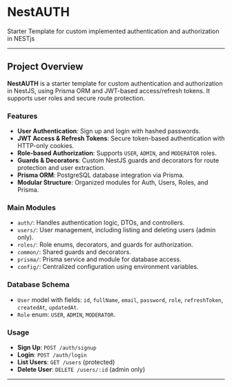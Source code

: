 # NestAUTH
Starter Template for custom implemented authentication and authorization in NESTjs

---

## Project Overview

**NestAUTH** is a starter template for custom authentication and authorization in NestJS, using Prisma ORM and JWT-based access/refresh tokens. It supports user roles and secure route protection.

### Features

- **User Authentication**: Sign up and login with hashed passwords.
- **JWT Access & Refresh Tokens**: Secure token-based authentication with HTTP-only cookies.
- **Role-based Authorization**: Supports `USER`, `ADMIN`, and `MODERATOR` roles.
- **Guards & Decorators**: Custom NestJS guards and decorators for route protection and user extraction.
- **Prisma ORM**: PostgreSQL database integration via Prisma.
- **Modular Structure**: Organized modules for Auth, Users, Roles, and Prisma.

### Main Modules

- `auth/`: Handles authentication logic, DTOs, and controllers.
- `users/`: User management, including listing and deleting users (admin only).
- `roles/`: Role enums, decorators, and guards for authorization.
- `common/`: Shared guards and decorators.
- `prisma/`: Prisma service and module for database access.
- `config/`: Centralized configuration using environment variables.

### Database Schema

- `User` model with fields: `id`, `fullName`, `email`, `password`, `role`, `refreshToken`, `createdAt`, `updatedAt`.
- `Role` enum: `USER`, `ADMIN`, `MODERATOR`.

### Usage

- **Sign Up**: `POST /auth/signup`
- **Login**: `POST /auth/login`
- **List Users**: `GET /users` (protected)
- **Delete User**: `DELETE /users/:id` (admin only)

---
